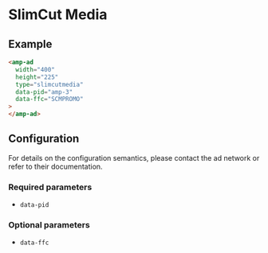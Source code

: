 # SlimCut Media

## Example

```html
<amp-ad
  width="400"
  height="225"
  type="slimcutmedia"
  data-pid="amp-3"
  data-ffc="SCMPROMO"
>
</amp-ad>
```

## Configuration

For details on the configuration semantics, please contact the ad network or refer to their documentation.

### Required parameters

-   `data-pid`

### Optional parameters

-   `data-ffc`

